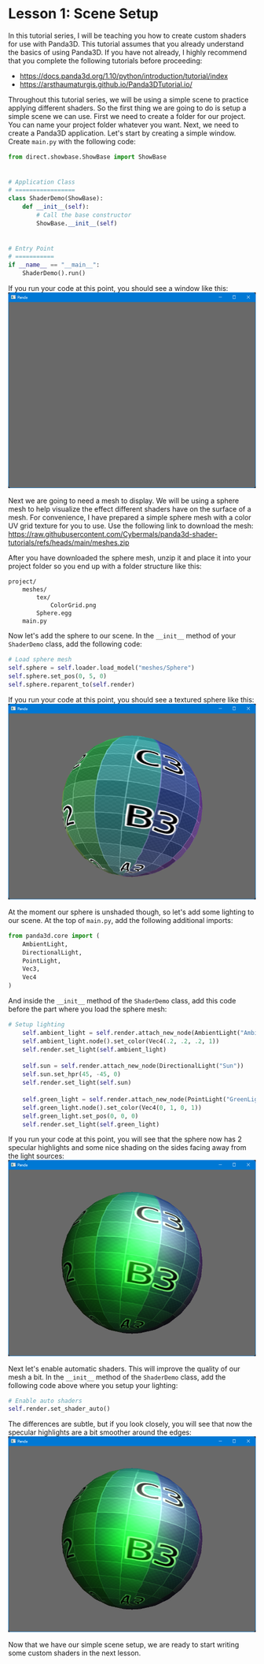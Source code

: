 # Lesson 1: Scene Setup

In this tutorial series, I will be teaching you how to create custom shaders for use with Panda3D. This tutorial assumes that you already understand the basics of using Panda3D. If you have not already, I highly recommend that you complete the following tutorials before proceeding:
* https://docs.panda3d.org/1.10/python/introduction/tutorial/index
* https://arsthaumaturgis.github.io/Panda3DTutorial.io/

Throughout this tutorial series, we will be using a simple scene to practice applying different shaders. So the first thing we are going to do is setup a simple scene we can use. First we need to create a folder for our project. You can name your project folder whatever you want. Next, we need to create a Panda3D application. Let's start by creating a simple window. Create `main.py` with the following code:
```python
from direct.showbase.ShowBase import ShowBase


# Application Class
# =================
class ShaderDemo(ShowBase):
    def __init__(self):
        # Call the base constructor
        ShowBase.__init__(self)


# Entry Point
# ===========
if __name__ == "__main__":
    ShaderDemo().run()

```

If you run your code at this point, you should see a window like this:  
![window screenshot](https://github.com/Cybermals/panda3d-shader-tutorials/blob/main/01-scene_setup/screenshots/01-window.png?raw=true)

Next we are going to need a mesh to display. We will be using a sphere mesh to help visualize the effect different shaders have on the surface of a mesh. For convenience, I have prepared a simple sphere mesh with a color UV grid texture for you to use. Use the following link to download the mesh:  
https://raw.githubusercontent.com/Cybermals/panda3d-shader-tutorials/refs/heads/main/meshes.zip  

After you have downloaded the sphere mesh, unzip it and place it into your project folder so you end up with a folder structure like this:
```
project/
    meshes/
        tex/
            ColorGrid.png
        Sphere.egg
    main.py
```

Now let's add the sphere to our scene. In the `__init__` method of your `ShaderDemo` class, add the following code:
```python
# Load sphere mesh
self.sphere = self.loader.load_model("meshes/Sphere")
self.sphere.set_pos(0, 5, 0)
self.sphere.reparent_to(self.render)
```

If you run your code at this point, you should see a textured sphere like this:  
![sphere](https://github.com/Cybermals/panda3d-shader-tutorials/blob/main/01-scene_setup/screenshots/02-sphere.png?raw=true)

At the moment our sphere is unshaded though, so let's add some lighting to our scene. At the top of `main.py`, add the following additional imports:
```python
from panda3d.core import (
    AmbientLight,
    DirectionalLight,
    PointLight,
    Vec3,
    Vec4
)
```

And inside the `__init__` method of the `ShaderDemo` class, add this code before the part where you load the sphere mesh:
```python
# Setup lighting
    self.ambient_light = self.render.attach_new_node(AmbientLight("AmbientLight"))
    self.ambient_light.node().set_color(Vec4(.2, .2, .2, 1))
    self.render.set_light(self.ambient_light)

    self.sun = self.render.attach_new_node(DirectionalLight("Sun"))
    self.sun.set_hpr(45, -45, 0)
    self.render.set_light(self.sun)

    self.green_light = self.render.attach_new_node(PointLight("GreenLight"))
    self.green_light.node().set_color(Vec4(0, 1, 0, 1))
    self.green_light.set_pos(0, 0, 0)
    self.render.set_light(self.green_light)
```

If you run your code at this point, you will see that the sphere now has 2 specular highlights and some nice shading on the sides facing away from the light sources:  
![shaded sphere](https://github.com/Cybermals/panda3d-shader-tutorials/blob/main/01-scene_setup/screenshots/03-shaded_sphere.png?raw=true)

Next let's enable automatic shaders. This will improve the quality of our mesh a bit. In the `__init__` method of the `ShaderDemo` class, add the following code above where you setup your lighting:
```python
# Enable auto shaders
self.render.set_shader_auto()
```

The differences are subtle, but if you look closely, you will see that now the specular highlights are a bit smoother around the edges:  
![auto shaded sphere](https://github.com/Cybermals/panda3d-shader-tutorials/blob/main/01-scene_setup/screenshots/04-auto_shader.png?raw=true)

Now that we have our simple scene setup, we are ready to start writing some custom shaders in the next lesson.
